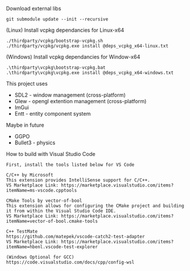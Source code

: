 Download external libs

    git submodule update --init --recursive

(Linux) Install vcpkg dependancies for Linux-x64

    ./thirdparty/vcpkg/bootstrap-vcpkg.sh
    ./thirdparty/vcpkg/vcpkg.exe install @deps_vcpkg_x64-linux.txt

(Windows) Install vcpkg dependancies for Window-x64

    .\thirdparty\vcpkg\bootstrap-vcpkg.bat
    .\thirdparty\vcpkg\vcpkg.exe install @deps_vcpkg_x64-windows.txt    

This project uses 

- SDL2 - window management (cross-platform)
- Glew - opengl extention management (cross-platform)
- ImGui 
- Entt - entity component system

Maybe in future

- GGPO
- Bullet3 - physics

How to build with Visual Studio Code

    First, install the tools listed below for VS Code

    C/C++ by Microsoft
    This extension provides IntelliSense support for C/C++.
    VS Marketplace Link: https://marketplace.visualstudio.com/items?itemName=ms-vscode.cpptools

    CMake Tools by vector-of-bool
    This extension allows for configuring the CMake project and building it from within the Visual Studio Code IDE.
    VS Marketplace Link: https://marketplace.visualstudio.com/items?itemName=vector-of-bool.cmake-tools

    C++ TestMate
    https://github.com/matepek/vscode-catch2-test-adapter   
    VS Marketplace Link: https://marketplace.visualstudio.com/items?itemName=hbenl.vscode-test-explorer

    (Windows Optional for GCC) 
    https://code.visualstudio.com/docs/cpp/config-wsl